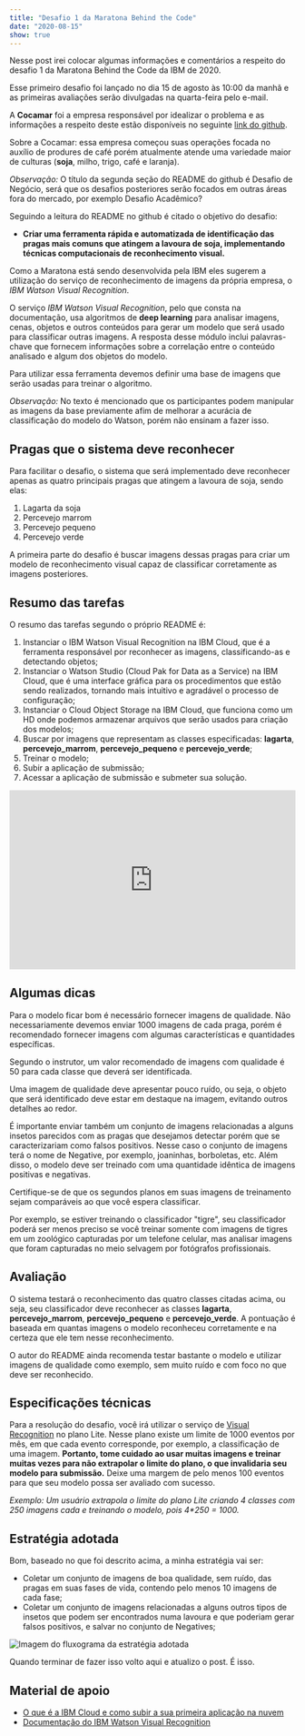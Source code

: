 ```yaml
---
title: "Desafio 1 da Maratona Behind the Code"
date: "2020-08-15"
show: true
---
```


Nesse post irei colocar algumas informações e comentários a respeito do desafio 1 da Maratona Behind the Code da IBM de 2020. 

Esse primeiro desafio foi lançado no dia 15 de agosto às 10:00 da manhã e as primeiras avaliações serão divulgadas na quarta-feira pelo e-mail.

A **Cocamar** foi a empresa responsável por idealizar o problema e as informações a respeito deste estão disponíveis no seguinte [link do github](https://github.com/maratonadev-br/desafio-1-2020). 

Sobre a Cocamar: essa empresa começou suas operações focada no auxílio de produres de café porém atualmente atende uma variedade maior de culturas (**soja**, milho, trigo, café e laranja).

*Observação:* O título da segunda seção do README do github é Desafio de Negócio, será que os desafios posteriores serão focados em outras áreas fora do mercado, por exemplo Desafio Acadêmico? 

Seguindo a leitura do README no github é citado o objetivo do desafio: 

* **Criar uma ferramenta rápida e automatizada de identificação das pragas mais comuns que atingem a lavoura de soja, implementando técnicas computacionais de reconhecimento visual.**

Como a Maratona está sendo desenvolvida pela IBM eles sugerem a utilização do serviço de reconhecimento de imagens da própria empresa, o *IBM Watson Visual Recognition*. 

O serviço *IBM Watson Visual Recognition*, pelo que consta na documentação, usa algoritmos de **deep learning** para analisar imagens, cenas, objetos e outros conteúdos para gerar um modelo que será usado para classificar outras imagens. A resposta desse módulo inclui palavras-chave que fornecem informações sobre a correlação entre o conteúdo analisado e algum dos objetos do modelo.

Para utilizar essa ferramenta devemos definir uma base de imagens que serão usadas para treinar o algoritmo.

*Observação:* No texto é mencionado que os participantes podem manipular as imagens da base previamente afim de melhorar a acurácia de classificação do modelo do Watson, porém não ensinam a fazer isso.

## Pragas que o sistema deve reconhecer

Para facilitar o desafio, o sistema que será implementado deve reconhecer apenas as quatro principais pragas que atingem a lavoura de soja, sendo elas:

1. Lagarta da soja
2. Percevejo marrom
3. Percevejo pequeno
4. Percevejo verde

A primeira parte do desafio é buscar imagens dessas pragas para criar um modelo de reconhecimento visual capaz de classificar corretamente as imagens posteriores.

## Resumo das tarefas

O resumo das tarefas segundo o próprio README é:

1. Instanciar o IBM Watson Visual Recognition na IBM Cloud, que é a ferramenta responsável por reconhecer as imagens, classificando-as e detectando objetos;
2. Instanciar o Watson Studio (Cloud Pak for Data as a Service) na IBM Cloud, que é uma interface gráfica para os procedimentos que estão sendo realizados, tornando mais intuitivo e agradável o processo de configuração;
3. Instanciar o Cloud Object Storage na IBM Cloud, que funciona como um HD onde podemos armazenar arquivos que serão usados para criação dos modelos;
4. Buscar por imagens que representam as classes especificadas: **lagarta**, **percevejo_marrom**, **percevejo_pequeno** e **percevejo_verde**;
5. Treinar o modelo;
6. Subir a aplicação de submissão;
7. Acessar a aplicação de submissão e submeter sua solução.

<iframe width="100%" height="315" src="https://www.youtube.com/embed/ODorFVi9bL4" frameborder="0" allow="accelerometer; autoplay; encrypted-media; gyroscope; picture-in-picture" allowfullscreen></iframe>

## Algumas dicas

Para o modelo ficar bom é necessário fornecer imagens de qualidade. Não necessariamente devemos enviar 1000 imagens de cada praga, porém é recomendado fornecer imagens com algumas características e quantidades específicas.

Segundo o instrutor, um valor recomendado de imagens com qualidade é 50 para cada classe que deverá ser identificada.

Uma imagem de qualidade deve apresentar pouco ruído, ou seja, o objeto que será identificado deve estar em destaque na imagem, evitando outros detalhes ao redor.

É importante enviar também um conjunto de imagens relacionadas a alguns insetos parecidos com as pragas que desejamos detectar porém que se caracterizariam como falsos positivos. Nesse caso o conjunto de imagens terá o nome de Negative, por exemplo, joaninhas, borboletas, etc. Além disso, o modelo deve ser treinado com uma quantidade idêntica de imagens positivas e negativas.

Certifique-se de que os segundos planos em suas imagens de treinamento sejam comparáveis ao que você espera classificar.

Por exemplo, se estiver treinando o classificador "tigre", seu classificador poderá ser menos preciso se você treinar somente com imagens de tigres em um zoológico capturadas por um telefone celular, mas analisar imagens que foram capturadas no meio selvagem por fotógrafos profissionais.

## Avaliação

O sistema testará o reconhecimento das quatro classes citadas acima, ou seja, seu classificador deve reconhecer as classes **lagarta**, **percevejo_marrom**, **percevejo_pequeno** e **percevejo_verde**. A pontuação é baseada em quantas imagens o modelo reconheceu corretamente e na certeza que ele tem nesse reconhecimento.

O  autor do README ainda recomenda testar bastante o modelo e utilizar imagens de qualidade como exemplo, sem muito ruído e com foco no que deve ser reconhecido.

## Especificações técnicas

Para a resolução do desafio, você irá utilizar o serviço de [Visual Recognition](https://cloud.ibm.com/catalog/services/visual-recognition) no plano Lite. Nesse plano existe um limite de 1000 eventos por mês, em que cada evento corresponde, por exemplo, a classificação de uma imagem. **Portanto, tome cuidado ao usar muitas imagens e treinar muitas vezes para não extrapolar o limite do plano, o que invalidaria seu modelo para submissão.** Deixe uma margem de pelo menos 100 eventos para que seu modelo possa ser avaliado com sucesso.

*Exemplo: Um usuário extrapola o limite do plano Lite criando 4 classes com 250 imagens cada e treinando o modelo, pois 4\*250 = 1000.*

## Estratégia adotada

Bom, baseado no que foi descrito acima, a minha estratégia vai ser:

* Coletar um conjunto de imagens de boa qualidade, sem ruído, das pragas em suas fases de vida, contendo pelo menos 10 imagens de cada fase;
* Coletar um conjunto de imagens relacionadas a alguns outros tipos de insetos que podem ser encontrados numa lavoura e que poderiam gerar falsos positivos, e salvar no conjunto de Negatives;

![Imagem do fluxograma da estratégia adotada](/post-images/desafio-1-maratona-behind-the-code/fluxograma-watson-visual-recognition.JPG)

Quando terminar de fazer isso volto aqui e atualizo o post. É isso.

## Material de apoio

* [O que é a IBM Cloud e como subir a sua primeira aplicação na nuvem](https://medium.com/ibmdeveloperbr/o-que-%C3%A9-o-ibm-cloud-e-como-subir-a-sua-primeira-aplica%C3%A7%C3%A3o-na-nuvem-41bfd260a2b7)
* [Documentação do IBM Watson Visual Recognition](https://cloud.ibm.com/docs/visual-recognition?topic=visual-recognition-getting-started-tutorial)